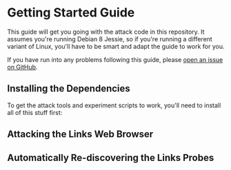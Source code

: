 Getting Started Guide
=====================

This guide will get you going with the attack code in this repository. It
assumes you're running Debian 8 Jessie, so if you're running a different variant
of Linux, you'll have to be smart and adapt the guide to work for you.

If you have run into any problems following this guide, please [open an issue on
GitHub](https://github.com/defuse/flush-reload-attacks/issues).

Installing the Dependencies
---------------------------

To get the attack tools and experiment scripts to work, you'll need to install
all of this stuff first:

Attacking the Links Web Browser
-------------------------------

Automatically Re-discovering the Links Probes
---------------------------------------------

